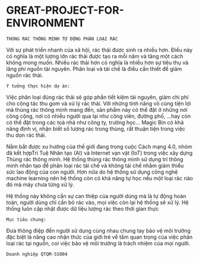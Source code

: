    # GREAT-PROJECT-FOR-ENVIRONMENT
    THÙNG RÁC THÔNG MINH TỰ ĐỘNG PHÂN LOẠI RÁC


   Với sự phát triển nhanh của xã hội, rác thải được sinh ra nhiều hơn. Điều này có nghĩa là một lượng lớn rác thải được tạo ra mỗi năm và tăng một cách không mong muốn. Nhiều rác thải hơn có nghĩa là nhiều hơn sự tiêu thụ và lãng phí nguồn tài nguyên. Phân loại và tái chế là điều cần thiết để giảm nguồn rác thải.

    Ý tưởng thực hiện dự án:
                                                   
   Việc phân loại đúng rác thải sẽ góp phần tiết kiệm tài nguyên, giảm chi phí cho công tác thu gom và xử lý rác thải. Với những tính năng vô cùng tiện lợi mà thùng rác thông minh mang đến, sản phẩm này có thể đặt ở những nơi công cộng, nơi có nhiều người qua lại như công viên, đường phố, …hay còn có thể đặt trong các toà nhà như công ty, trường học… Magic Bin có khả năng định vị, nhận biết số lượng rác trong thùng, rất thuận tiện trong việc thu dọn rác thải.
   
   Nắm bắt được xu hướng của thế giới đang trong cuộc Cách mạng 4.0, nhóm đã kết hợpTrí Tuệ Nhân tạo (AI) và Internet vạn vật  (IoT) trong việc xây dựng Thùng rác thông minh. Hệ thống thùng rác thông minh sử dụng trí thông minh nhân tạo để phân loại rác tái chế và không tái chế nhằm giảm thiểu sức lao động của con người. Hơn nữa do hệ thống sử dụng công nghệ machine learning nên hệ thống còn có khả năng tự học nếu một loại rác nào đó mà máy chưa từng xử lý.
   
   Hệ thống này không cần sự can thiệp của người dùng mà là tự động hoàn toàn, người dùng chỉ cần bỏ rác vào, mọi việc còn lại hệ thống sẽ xử lý. Hệ thống luôn cập nhật được dữ liệu lượng rác theo thời gian thực


    
    Mục tiêu chung:
    
   Đưa thông điệp đến người sử dụng cùng nhau chung tay bảo vệ môi trường đặc biệt là nâng cao nhận thức của giới trẻ về tầm quan trọng của việc phân loại rác tại nguồn, coi việc bảo vệ môi trường là trách nhiệm của mọi người.

    Doanh nghiệp QTQM-SS004
